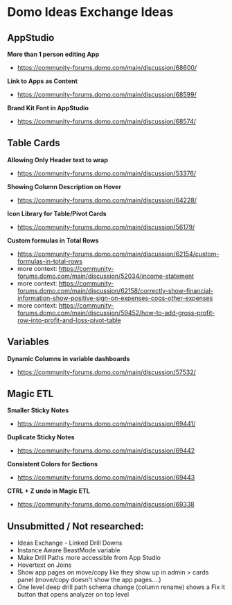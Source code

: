 # Domo Ideas Exchange Ideas

## AppStudio
**More than 1 person editing App**
- https://community-forums.domo.com/main/discussion/68600/

**Link to Apps as Content**
- https://community-forums.domo.com/main/discussion/68599/

**Brand Kit Font in AppStudio**
- https://community-forums.domo.com/main/discussion/68574/

## Table Cards
**Allowing Only Header text to wrap**
- https://community-forums.domo.com/main/discussion/53376/

**Showing Column Description on Hover**
- https://community-forums.domo.com/main/discussion/64228/

**Icon Library for Table/Pivot Cards**
- https://community-forums.domo.com/main/discussion/56179/

**Custom formulas in Total Rows**
- https://community-forums.domo.com/main/discussion/62154/custom-formulas-in-total-rows
- more context: https://community-forums.domo.com/main/discussion/52034/income-statement
- more context: https://community-forums.domo.com/main/discussion/62158/correctly-show-financial-information-show-positive-sign-on-expenses-cogs-other-expenses
- more context: https://community-forums.domo.com/main/discussion/59452/how-to-add-gross-profit-row-into-profit-and-loss-pivot-table

## Variables
**Dynamic Columns in variable dashboards**
- https://community-forums.domo.com/main/discussion/57532/

## Magic ETL
**Smaller Sticky Notes**
- https://community-forums.domo.com/main/discussion/69441/

**Duplicate Sticky Notes**
- https://community-forums.domo.com/main/discussion/69442

**Consistent Colors for Sections**
- https://community-forums.domo.com/main/discussion/69443

**CTRL + Z undo in Magic ETL**
- https://community-forums.domo.com/main/discussion/69338

## Unsubmitted / Not researched:
- Ideas Exchange - Linked Drill Downs
- Instance Aware BeastMode variable
- Make Drill Paths more accessible from App Studio
- Hovertext on Joins 
- Show app pages on move/copy like they show up in admin > cards panel (move/copy doesn't show the app pages....)
- One level deep drill path schema change (column rename) shows a Fix it button that opens analyzer on top level
